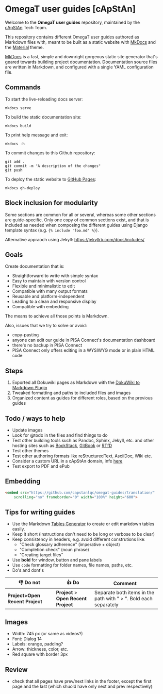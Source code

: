 # OmegaT user guides [cApStAn]

Welcome to the **OmegaT user guides** repository, maintained by the [cApStAn](http://www.capstan.be) Tech Team.

This repository contains different OmegaT user guides authored as Markdown files with, meant to be built as a static website with [MkDocs](https://www.mkdocs.org/) and the [Material](https://squidfunk.github.io/mkdocs-material) theme.

[MkDocs](https://www.mkdocs.org/) is a fast, simple and downright gorgeous static site generator that's geared towards building project documentation. Documentation source files are written in Markdown, and configured with a single YAML configuration file.

## Commands

To start the live-reloading docs server:

```
mkdocs serve
```

To build the static documentation site:

```
mkdocs build
```

To print help message and exit:

```
mkdocs -h
```

To commit changes to this Github repository:

```
git add .
git commit -m "A description of the changes"
git push
```

To deploy the static website to [GitHub Pages](https://capstanlqc.github.io/omegat-guides/):

```
mkdocs gh-deploy
```


## Block inclusion for modularity

Some sections are common for all or several, whereas some other sections are guide-specific. Only one copy of common sections exist, and that is included as needed when composing the different guides using Django template syntax (e.g. `{% include 'foo.md' %}`).

Alternative appraoch using Jekyll: https://jekyllrb.com/docs/includes/

## Goals

Create documentation that is:

+ Straightforward to write with simple syntax
+ Easy to maintain with version control
+ Flexible and minimalistic to edit
+ Compatible with many output formats
+ Reusable and platform-independent
+ Leading to a clean and responsive display
+ Compatible with embedding

The means to achieve all those points is Markdown.

Also, issues that we try to solve or avoid:

- copy-pasting
- anyone can edit our guide in PISA Connect's documentation dashboard
- there's no backup in PISA Connect
- PISA Connect only offers editing in a WYSIWYG mode or in plain HTML code

## Steps

1. Exported all Dokuwiki pages as Markdown with the [DokuWiki to Markdown Plugin](https://www.dokuwiki.org/plugin:dw2markdown)
2. Tweaked formatting and paths to included files and images
3. Organized content as guides for different roles, based on the previous guides

## Todo / ways to help

+ Update images
+ Look for @todo in the files and find things to do
+ Test other building tools such as Pandoc, Sphinx, Jekyll, etc. and other hosting sites such as [BookStack](https://www.bookstackapp.com/), [GitBook](Gitbook) or [RTfD](http://www.readthedocs.org)
+ Test other themes
+ Test other authoring formats like reStructuredText, AsciiDoc, Wiki etc.
+ Consider a custom URL in a cApStAn domain, info [here](https://docs.github.com/en/pages/configuring-a-custom-domain-for-your-github-pages-site)
+ Test export to PDF and ePub

## Embedding

```html
<embed src="https://github.com/capstanlqc/omegat-guides/translation/"
    scrolling="no" frameborder="0" width="100%" height="600">
```

## Tips for writing guides

+ Use the Markdown [Tables Generator](https://www.tablesgenerator.com/markdown_tables) to create or edit markdown tables easily.
+ Keep it short (instructions don't need to be long or verbose to be clear)
+ Keep consistency in headers, e.g. avoid different construtions like:
    + "Check glossary adherence" (imperative + object)
    + "Completion check" (noun phrase)
    + "Creating target files"
+ Use **bold** for window, button and pane labels
+ Use `code` formatting for folder names, file names, paths, etc.
+ Do's and dont's

| 👎 Do not | 👍 Do | Comment |
|-------|-----|---------|
| **Project>Open Recent Project**    | **Project** > **Open Recent Project** | Separate both items in the path with " > ". Bold each separately     |




## Images

+ Width: 745 px (or same as videos?)
+ Font: Dialog 14
+ Labels: orange, padding? 
+ Arrow: thickness, color, etc.
+ Red square with border 3px


<!-- 

00 index.md
00 installation-and-customization.md
10 accessing-the-project.md
20 navigation.md
30 tags.md
40 matches.md
50 glossary.md
60 repetitions.md
70 other-useful-features.md
80 qa-checks.md
90 creating-target-files.md
91 creating-your-deliverable.md
99 shortcuts.md     

 -->

## Review

- check that all pages have prev/next links in the footer, except the first page and the last (which shuold have only next and prev respectively)

<!-- @todo:

    todo: 

see what files in _includes are not in this list 


              - _includes/abbreviations.md
              - _includes/cheatsheet.md
              - _includes/omt-alt-trans.md
              - _includes/omt-autoprop.md
              - _includes/omt-chara.md
              - _includes/omt-conc.md
              - _includes/omt-empty.md
              - _includes/omt-glos-add.md
              - _includes/omt-glos-ins.md
              - _includes/omt-glos.md
              - _includes/omt-html-tag.md
              - _includes/omt-id-repeateds.md
              - _includes/omt-ins-src.md
              - _includes/omt-inst.md
              - _includes/omt-intro.md
              - _includes/omt-mk-tgt.md
              - _includes/omt-nav.md
              - _includes/omt-nav1-panes.md
              - _includes/omt-nav2-files.md
              - _includes/omt-nav3-seg.md
              - _includes/omt-nbsp.md
              - _includes/omt-other.md
              - _includes/omt-pack.md
              - _includes/omt-qa-comp.md
              - _includes/omt-qa-glos.md
              - _includes/omt-qa-tags.md
              - _includes/omt-qa.md
              - _includes/omt-rec-match.md
              - _includes/omt-rec-other.md
              - _includes/omt-rec-tags.md
              - _includes/omt-reps.md
              - _includes/omt-shortcuts.md
              - _includes/omt-tag-insert.md
              - _includes/omt-tag-iss.md
              - _includes/omt-tag-recog.md
              - _includes/omt-tags-com.md
              - _includes/omt-targets.md
              - _includes/omt-match.md
              - _includes/omt-tra-tags.md
              - _includes/omt-unpack-and-recent.md
              - _includes/omt-ver-tags.md
              - _includes/preview-in-microsoft-word.md
              - _includes/preview.md

check what images are not used anymore

-->